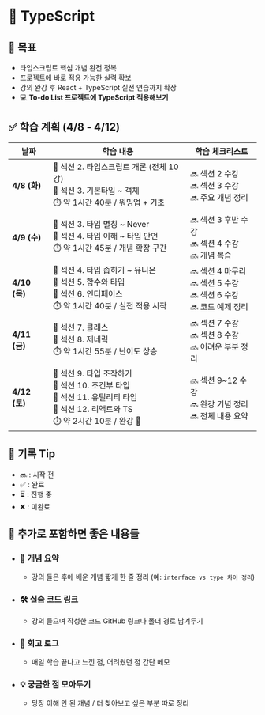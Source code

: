 # 📘 TypeScript

## 🎯 목표

- 타입스크립트 핵심 개념 완전 정복
- 프로젝트에 바로 적용 가능한 실력 확보
- 강의 완강 후 React + TypeScript 실전 연습까지 확장
- 💻 **To-do List 프로젝트에 TypeScript 적용해보기**

## ✅ 학습 계획 (4/8 - 4/12)

| 날짜 | 학습 내용 | 학습 체크리스트 |
| --- | --- | --- |
| **4/8 (화)** | 🎯 섹션 2. 타입스크립트 개론 (전체 10강)<br>🎯 섹션 3. 기본타입 ~ 객체<br>⏱️ 약 1시간 40분 / 워밍업 + 기초 | 🔜 섹션 2 수강<br>🔜 섹션 3 수강<br>🔜 주요 개념 정리 |
| **4/9 (수)** | 🎯 섹션 3. 타입 별칭 ~ Never<br>🎯 섹션 4. 타입 이해 ~ 타입 단언<br>⏱️ 약 1시간 45분 / 개념 확장 구간 | 🔜 섹션 3 후반 수강<br>🔜 섹션 4 수강<br>🔜 개념 복습 |
| **4/10 (목)** | 🎯 섹션 4. 타입 좁히기 ~ 유니온<br>🎯 섹션 5. 함수와 타입<br>🎯 섹션 6. 인터페이스<br>⏱️ 약 1시간 40분 / 실전 적용 시작 | 🔜 섹션 4 마무리<br>🔜 섹션 5 수강<br>🔜 섹션 6 수강<br>🔜 코드 예제 정리 |
| **4/11 (금)** | 🎯 섹션 7. 클래스<br>🎯 섹션 8. 제네릭<br>⏱️ 약 1시간 55분 / 난이도 상승 | 🔜 섹션 7 수강<br>🔜 섹션 8 수강<br>🔜 어려운 부분 정리 |
| **4/12 (토)** | 🎯 섹션 9. 타입 조작하기<br>🎯 섹션 10. 조건부 타입<br>🎯 섹션 11. 유틸리티 타입<br>🎯 섹션 12. 리액트와 TS<br>⏱️ 약 2시간 10분 / 완강 🎉 | 🔜 섹션 9~12 수강<br>🔜 완강 기념 정리<br>🔜 전체 내용 요약 |

## 📌 기록 Tip

- 🔜 : 시작 전  
- ✅ : 완료  
- ⏳ : 진행 중  
- ❌ : 미완료  

## 📁 추가로 포함하면 좋은 내용들

- ### 🧠 개념 요약
  - 강의 들은 후에 배운 개념 짧게 한 줄 정리 (예: `interface vs type 차이 정리`)
- ### 🛠 실습 코드 링크
  - 강의 들으며 작성한 코드 GitHub 링크나 폴더 경로 남겨두기
- ### 📝 회고 로그
  - 매일 학습 끝나고 느낀 점, 어려웠던 점 간단 메모
- ### 💡 궁금한 점 모아두기
  - 당장 이해 안 된 개념 / 더 찾아보고 싶은 부분 따로 정리
